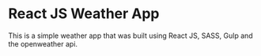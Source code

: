 # React JS Weather App

This is a simple weather app that was built using React JS, SASS, Gulp and the openweather api.

